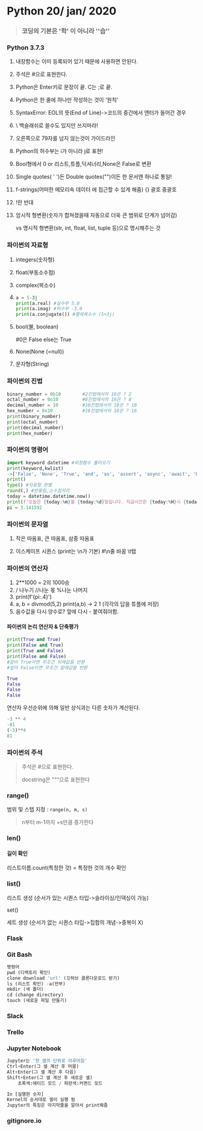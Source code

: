 # Python 20/ jan/ 2020

> ### 코딩의 기본은 '학' 이 아니라 ''습''

### Python 3.7.3

1. 내장함수는 이미 등록되어 있기 때문에 사용하면 안된다.
2. 주석은 #으로 표현한다.
3. Python은 Enter키로 문장이 끝. C는 ;로 끝.
4. Python은 한 줄에 하나만 작성하는 것이 '원칙'
5. SyntaxError: EOL의 뜻(End of Line)->코드의 중간에서 엔터가 들어간 경우
6. \ 백슬래쉬로 쓸수도 있지만 쓰지마라!
7. 오른쪽으로 79자를 넘지 않는것이 가이드라인
8. Python의 허수부는 i가 아니라 j로 표현!
9. Bool형에서 0 or 리스트,튜플,딕셔너리,None은 False로 변환

10. Single quotes( ' ')든 Double quotes("")이든 한 문서엔 하나로 통일!

11. f-strings(어떠한 메모리속 데이터 에 접근할 수 있게 해줌) {} 괄호 중괄호

12. !란 반대

13. 암시적 형변환(숫자가 합쳐졌을때 자동으로 더욱 큰 범위로 단계가 넘어감)

    vs 명시적 형변환(str, int, float, list, tuple 등)으로 명시해주는 것

### 파이썬의 자료형

1. integers(숫자형)

2. float(부동소수점)

3. complex(복소수)

4. ```python
   a = 5-3j
   print(a.real) #실수부 5.0
   print(a.imag) #허수부 -3.0
   print(a.conjugate()) #켤레복소수 (5+3j)
   ```

5. bool(불, boolean)

   #0은 False else는 True

6. None(None (=null))

7. 문자형(String)

### 파이썬의 진법

```python
binary_number = 0b10		#2진법에서의 10은 ? 2
octal_number = 0o10			#8진법에서의 10은 ? 8
decimal_number = 10			#10진법에서의 10은 ? 10
hex_number = 0x10			#16진법에서의 10은 ? 16
print(binary_number)
print(octal_number)
print(decimal_number)
print(hex_number)
```

### 파이썬의 명령어

```python
import keyword datetime #외장함수 불러오기
print(keyword,kwlist)
->['False', 'None', 'True', 'and', 'as', 'assert', 'async', 'await', 'break', 'class', 'continue', 'def', 'del', 'elif', 'else', 'except', 'finally', 'for', 'from', 'global', 'if', 'import', 'in', 'is', 'lambda', 'nonlocal', 'not', 'or', 'pass', 'raise', 'return', 'try', 'while', 'with', 'yield'] #내장함수
print()
type() #자료형 판별
round(,) #반올림,소수점자리
today = datetime.datetime.now()
print(f'오늘은 {today:%m}월 {today:%d}일입니다. 지금시간은 {today:%H}시 {today:%M}분입니다.')
pi = 3.141592

```



### 파이썬의 문자열

1. 작은 따옴표, 큰 따옴표, 삼중 따옴표

2. 이스케이프 시퀀스 (print는 \n가 기본) #\n줄 바꿈 \t탭

   

### 파이썬의 연산자

1. 2**1000 = 2의 1000승
2. / 나누기 //나눈 몫 %나눈 나머지
3. print(f'{pi:.4}')
4. a, b = divmod(5,2)
   print(a,b) -> 2 1 (각각의 답을 튜플에 저장)
5. 음수값을 다시 양수로? 앞에 다시 - 붙여줘야함.



#### 파이썬의 논리 연산자 & 단축평가

```python
print(True and True)
print(False and True)
print(True and False)
print(False and False)
#앞이 True이면 무조건 뒤에값을 반환
#앞이 False이면 무조건 앞에값을 반환
```

```python
True
False
False
False
```

연산자 우선순위에 의해 일반 상식과는 다른 숫자가 계산된다.

```python
-3 ** 4
-81
(-3)**4
81
```

### 파이썬의 주석

> 주석은 #으로 표현한다.
>
> docstring은 """으로 표현한다

### range()

범위 및 스텝 지정 : `range(n, m, s)`

> n부터 m-1까지 +s만큼 증가한다

### len()

#### 길이 확인

리스트이름.count(특정한 것) = 특정한 것의 개수 확인

### list()

리스트 생성 (순서가 있는 시퀀스 타입->슬라이싱/인덱싱이 가능)

set()

세트 생성 (순서가 없는 시퀀스 타입->집합의 개념->중복이 X)



### Flask

### Git Bash

```python
명령어
pwd (디렉토리 확인)
clone download 'url' (깃허브 클론다운로드 받기)
ls (리스트 확인) -a(전부)
mkdir (새 폴더)
cd (change directory)
touch (새로운 파일 만들기)
```

### Slack

### Trello

### Jupyter Notebook

```python
Jupyter는 '한 셀의 단위로 이루어짐'
Ctrl+Enter(그 셀 계산 후 머뭄)
Alt+Enter(그 셀 계산 후 다음)
Shift+Enter(그 셀 계산 후 새로운 셀)
    초록색:에티드 모드 / 파란색:커맨드 모드

In [실행한 숫자]
Kernel의 순서대로 셀이 실행 됨
Jupyter의 특징은 마지막줄을 알아서 print해줌
```

### gitignore.io

